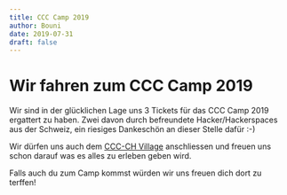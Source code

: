 ```yaml
---
title: CCC Camp 2019
author: Bouni
date: 2019-07-31
draft: false
---
```


# Wir fahren zum CCC Camp 2019

Wir sind in der glücklichen Lage uns 3 Tickets für das CCC Camp 2019 ergattert zu haben. 
Zwei davon durch befreundete Hacker/Hackerspaces aus der Schweiz, ein riesiges Dankeschön an dieser Stelle dafür :-)

Wir dürfen uns auch dem [CCC-CH Village](https://events.ccc.de/camp/2019/wiki/Village:CCC-CH) anschliessen und freuen uns schon darauf was es alles zu erleben geben wird.

Falls auch du zum Camp kommst würden wir uns freuen dich dort zu terffen!
